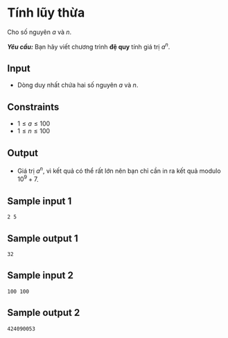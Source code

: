# Tính lũy thừa

Cho số nguyên $a$ và $n$.

***Yêu cầu:*** Bạn hãy viết chương trình **đệ quy** tính giá trị $a^n$.

## Input

- Dòng duy nhất chứa hai số nguyên $a$ và $n$.

## Constraints

- $1 \le a \le 100$
- $1 \le n \le 100$

## Output

- Giá trị $a^n$, vì kết quả có thể rất lớn nên bạn chỉ cần in ra kết quả modulo $10^9 + 7$.

## Sample input 1

```
2 5
```

## Sample output 1

```
32
```

## Sample input 2

```
100 100
```

## Sample output 2

```
424090053
```
